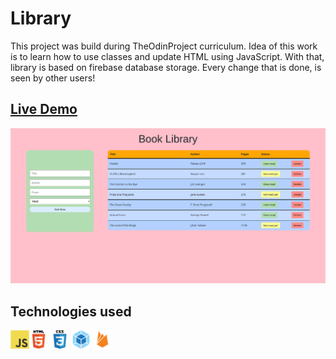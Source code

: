 # Library

This project was build during TheOdinProject curriculum. Idea of this work is to learn how to use classes and update HTML using JavaScript.
With that, library is based on firebase database storage. Every change that is done, is seen by other users!

## [Live Demo](https://iuriilepesevich.github.io/library/)

![Website layout image](https://raw.githubusercontent.com/IuriiLepesevich/IuriiLepesevich/main/Images/library.png)

## Technologies used

<img src="https://raw.githubusercontent.com/devicons/devicon/master/icons/javascript/javascript-original.svg" alt="javascript" width="30" height="30"/><img src="https://raw.githubusercontent.com/devicons/devicon/master/icons/html5/html5-original-wordmark.svg" alt="html5" width="30" height="30"/> <img src="https://raw.githubusercontent.com/devicons/devicon/master/icons/css3/css3-original-wordmark.svg" alt="css3" width="30" height="30"/> <img src="https://raw.githubusercontent.com/devicons/devicon/1119b9f84c0290e0f0b38982099a2bd027a48bf1/icons/webpack/webpack-original.svg" alt="webpack" width="30" height="30"/> <img src="https://raw.githubusercontent.com/devicons/devicon/master/icons/firebase/firebase-plain.svg" alt="firebase" width="30" height="30"/>
